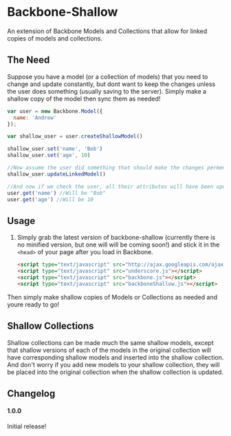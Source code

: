 # Backbone-Shallow

An extension of Backbone Models and Collections that allow for linked copies of models and collections.

## The Need

Suppose you have a model (or a collection of models) that you need to change and update constantly, but dont
want to keep the changes unless the user does something (usually saving to the server).  Simply make a shallow
copy of the model then sync them as needed!

```javascript
var user = new Backbone.Model({
  name: 'Andrew'
});

var shallow_user = user.createShallowModel()

shallow_user.set('name', 'Bob')
shallow_user.set('age', 10)

//Now assume the user did something that should make the changes permenant
shallow_user.updateLinkedModel()

//And now if we check the user, all their attributes will have been updated!
user.get('name') //Will be "Bob"
user.get('age') //Will be 10
```

## Usage

1. Simply grab the latest version of backbone-shallow (currently there is no minified version, but one will
will be coming soon!) and stick it in the `<head>` of your page after you load in Backbone.

    ```html
    <script type="text/javascript" src="http://ajax.googleapis.com/ajax/libs/jquery/1.7.2/jquery.min.js"></script>
    <script type="text/javascript" src="underscore.js"></script>
    <script type="text/javascript" src="backbone.js"></script>
    <script type="text/javascript" src="backboneShallow.js"></script>
    ```
Then simply make shallow copies of Models or Collections as needed and youre ready to go!

## Shallow Collections

Shallow collections can be made much the same shallow models, except that shallow versions of each of the models
in the original collection will have corresponding shallow models and inserted into the shallow collection.
And don't worry if you add new models to your shallow collection, they will be placed into the original collection
when the shallow collection is updated.

## Changelog

#### 1.0.0

Initial release!